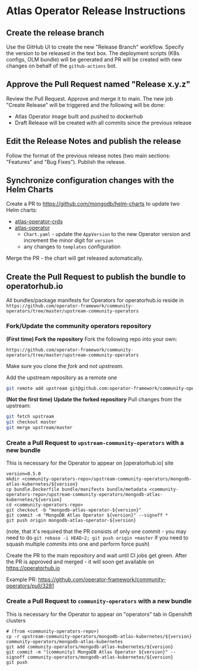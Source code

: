 # Atlas Operator Release Instructions

## Create the release branch
Use the GitHub UI to create the new "Release Branch" workflow. Specify the version to be released in the text box.
The deployment scripts (K8s configs, OLM bundle) will be generated and PR will be created with new changes on behalf
of the `github-actions` bot.

## Approve the Pull Request named "Release x.y.z"
Review the Pull Request. Approve and merge it to main.
The new job "Create Release" will be triggered and the following will be done:
* Atlas Operator image built and pushed to dockerhub
* Draft Release will be created with all commits since the previous release

## Edit the Release Notes and publish the release
Follow the format of the previous release notes (two main sections: "Features" and "Bug Fixes"). Publish the release.

## Synchronize configuration changes with the Helm Charts

Create a PR to https://github.com/mongodb/helm-charts to update two Helm charts:
* [atlas-operator-crds](https://github.com/mongodb/helm-charts/tree/main/charts/atlas-operator-crds)
* [atlas-operator](https://github.com/mongodb/helm-charts/tree/main/charts/atlas-operator)
  * `Chart.yaml` - update the `AppVersion` to the new Operator version and increment the minor digit for `version`
  * any changes to `templates` configuration
    
Merge the PR - the chart will get released automatically.

## Create the Pull Request to publish the bundle to operatorhub.io

All bundles/package manifests for Operators for operatorhub.io reside in `https://github.com/operator-framework/community-operators/tree/master/upstream-community-operators`

### Fork/Update the community operators repository
**(First time) Fork the repository**
Fork the following repo into your own:

    https://github.com/operator-framework/community-operators/tree/master/upstream-community-operators

Make sure you clone the *fork* and not *upstream*.

Add the upstream repository as a remote one

```bash
git remote add upstream git@github.com:operator-framework/community-operators.git
```

**(Not the first time) Update the forked repository**
Pull changes from the upstream:

```bash
git fetch upstream
git checkout master
git merge upstream/master
```

### Create a Pull Request to `upstream-community-operators` with a new bundle

This is necessary for the Operator to appear on [operatorhub.io] site 
```
version=0.5.0
mkdir <community-operators-repo>/upstream-community-operators/mongodb-atlas-kubernetes/${version}
cp bundle.Dockerfile bundle/manifests bundle/metadata <community-operators-repo>/upstream-community-operators/mongodb-atlas-kubernetes/${version}
cd <community-operators-repo>
git checkout -b "mongodb-atlas-operator-${version}"
git commit -m "MongoDB Atlas Operator ${version}" --signoff * 
git push origin mongodb-atlas-operator-${version}
```

(note, that it's required that the PR consists of only one commit - you may need to do 
`git rebase -i HEAD~2; git push origin +master` if you need to squash multiple commits into one and perform force push)

Create the PR to the main repository and wait until CI jobs get green. 
After the PR is approved and merged - it will soon get available on https://operatorhub.io

Example PR: https://github.com/operator-framework/community-operators/pull/3281

### Create a Pull Request to `community-operators` with a new bundle

This is necessary for the Operator to appear on "operators" tab in Openshift clusters

```
# (from <community-operators-repo>)
cp -r upstream-community-operators/mongodb-atlas-kubernetes/${version} community-operators/mongodb-atlas-kubernetes
git add community-operators/mongodb-atlas-kubernetes/${version}
git commit -m "[community] MongoDB Atlas Operator ${version}" --signoff community-operators/mongodb-atlas-kubernetes/${version}
git push
```